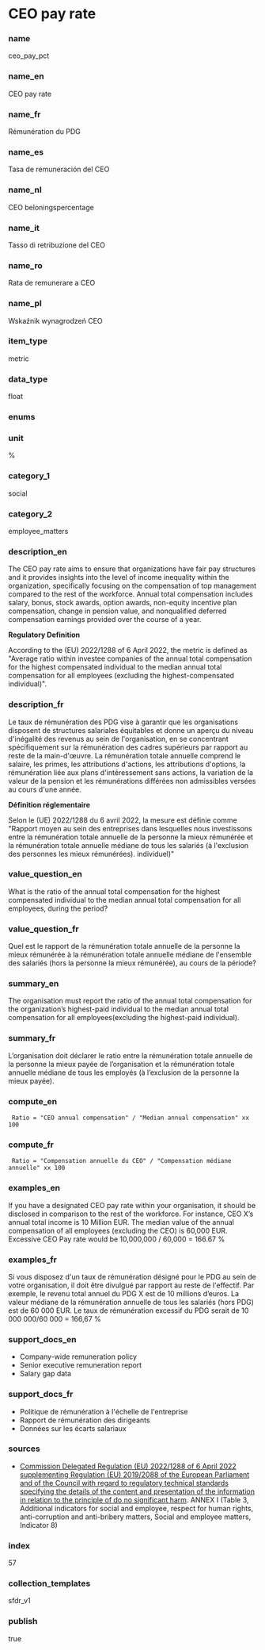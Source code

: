 # CEO pay rate

### name

ceo_pay_pct

### name_en

CEO pay rate

### name_fr

Rémunération du PDG

### name_es

Tasa de remuneración del CEO

### name_nl

CEO beloningspercentage

### name_it

Tasso di retribuzione del CEO

### name_ro

Rata de remunerare a CEO

### name_pl

Wskaźnik wynagrodzeń CEO

### item_type

metric

### data_type

float

### enums



### unit

%

### category_1

social

### category_2

employee_matters

### description_en


The CEO pay rate aims to ensure that organizations have fair pay structures and it provides
insights into the level of income inequality within the organization, specifically focusing on the
compensation of top management compared to the rest of the workforce. Annual total compensation
includes salary, bonus, stock awards, option awards, non-equity incentive plan compensation, change
in pension value, and nonqualified deferred compensation earnings provided over the course of a
year. 

**Regulatory Definition**

According to the (EU) 2022/1288 of 6 April 2022, the metric is defined as "Average ratio within
investee companies of the annual total compensation for the highest compensated individual to the
median annual total compensation for all employees (excluding the highest-compensated individual)".

 
### description_fr

Le taux de rémunération des PDG vise à garantir que les organisations disposent de structures
salariales équitables et donne un aperçu du niveau d'inégalité des revenus au sein de
l'organisation, en se concentrant spécifiquement sur la rémunération des cadres supérieurs par
rapport au reste de la main-d'œuvre. La rémunération totale annuelle comprend le salaire, les
primes, les attributions d'actions, les attributions d'options, la rémunération liée aux plans
d'intéressement sans actions, la variation de la valeur de la pension et les rémunérations différées
non admissibles versées au cours d'une année.

**Définition réglementaire**

Selon le (UE) 2022/1288 du 6 avril 2022, la mesure est définie comme "Rapport moyen au sein des
entreprises dans lesquelles nous investissons entre la rémunération totale annuelle de la personne
la mieux rémunérée et la rémunération totale annuelle médiane de tous les salariés (à l'exclusion
des personnes les mieux rémunérées). individuel)"
 

### value_question_en

What is the ratio of the annual total compensation for the highest
compensated individual to the median annual total compensation for all employees,
during the period?

### value_question_fr

Quel est le rapport de la rémunération totale annuelle de la personne
la mieux rémunérée à la rémunération totale annuelle médiane de l'ensemble des salariés
(hors la personne la mieux rémunérée), au cours de la période?

### summary_en

The organisation must report the ratio of the annual total compensation for the organization’s
highest-paid individual to the median annual total compensation for all employees(excluding the
highest-paid individual).

### summary_fr

L’organisation doit déclarer le ratio entre la rémunération totale annuelle de la personne la mieux
payée de l’organisation et la rémunération totale annuelle médiane de tous les employés (à
l’exclusion de la personne la mieux payée).

### compute_en


` Ratio = "CEO annual compensation" / "Median annual compensation" xx 100`


### compute_fr


` Ratio = "Compensation annuelle du CEO" / "Compensation médiane annuelle" xx 100`


### examples_en

If you have a designated CEO pay rate within your organisation, it should be disclosed in
comparison to the rest of the workforce. For instance, CEO X’s annual total income is 10 Million
EUR. The median value of the annual compensation of all employees (excluding the CEO) is 60,000
EUR. Excessive CEO Pay rate would be 10,000,000 / 60,000 = 166.67 %

### examples_fr

Si vous disposez d'un taux de rémunération désigné pour le PDG au sein de votre organisation, il
doit être divulgué par rapport au reste de l'effectif. Par exemple, le revenu total annuel du
PDG X est de 10 millions d’euros. La valeur médiane de la rémunération annuelle de tous les 
salariés (hors PDG) est de 60 000 EUR. Le taux de rémunération excessif du PDG serait de
10 000 000/60 000 = 166,67 %

### support_docs_en

- Company-wide remuneration policy
- Senior executive remuneration report
- Salary gap data

### support_docs_fr

- Politique de rémunération à l'échelle de l'entreprise
- Rapport de rémunération des dirigeants
- Données sur les écarts salariaux

### sources

- [Commission Delegated Regulation (EU) 2022/1288 of 6 April 2022 supplementing Regulation (EU)
2019/2088 of the European Parliament and of the Council with regard to regulatory technical
standards specifying the details of the content and presentation of the information in relation to
the principle of do no significant harm](https://eur-lex.europa.eu/eli/reg_del/2022/1288/oj).
ANNEX I (Table 3, Additional indicators for social and employee, respect for human rights,
anti-corruption and anti-bribery matters, Social and employee matters, Indicator 8)  
### index

57

### collection_templates

sfdr_v1

### publish

true
